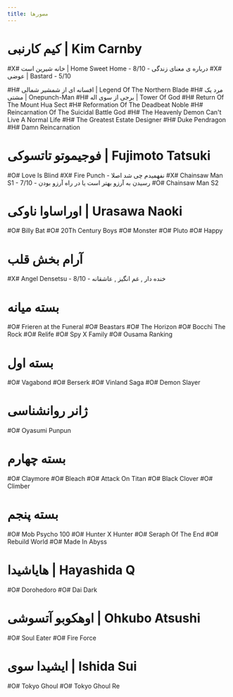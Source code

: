 ```yaml
---
title: مصورها
---
```


# کیم کارنبی | Kim Carnby
#X# خانه شیرین است | Home Sweet Home
    - 8/10
    - درباره ی معنای زندگی
#X# عوضی | Bastard
    - 5/10

#H# افسانه ای از شمشیر شمالی |  Legend Of The Northern Blade
#H# مرد یک مشتی | Onepunch-Man
#H# برجی از سوی اله | Tower Of God
#H# Return Of The Mount Hua Sect
#H# Reformation Of The Deadbeat Noble
#H# Reincarnation Of The Suicidal Battle God
#H# The Heavenly Demon Can't Live A Normal Life
#H# The Greatest Estate Designer
#H# Duke Pendragon
#H# Damn Reincarnation

# فوجیموتو تاتسوکی | Fujimoto Tatsuki
#O# Love Is Blind
#X# Fire Punch
    - نفهمیدم چی شد اصلا
#X# Chainsaw Man S1
    - 7/10
    - رسیدن به آرزو بهتر است یا در راه آرزو بودن
#O# Chainsaw Man S2

# اوراساوا ناوکی | Urasawa Naoki
#O# Billy Bat
#O# 20Th Century Boys
#O# Monster
#O# Pluto
#O# Happy

# آرام بخش قلب
#X# Angel Densetsu
    - 8/10
    - خنده دار , غم انگیز , عاشقانه

# بسته میانه
#O# Frieren at the Funeral
#O# Beastars
#O# The Horizon
#O# Bocchi The Rock
#O# Relife
#O# Spy X Family
#O# Ousama Ranking

# بسته اول
#O# Vagabond
#O# Berserk
#O# Vinland Saga
#O# Demon Slayer

# ژانر روانشناسی
#O# Oyasumi Punpun

# بسته چهارم
#O# Claymore
#O# Bleach
#O# Attack On Titan
#O# Black Clover
#O# Climber

# بسته پنجم
#O# Mob Psycho 100
#O# Hunter X Hunter
#O# Seraph Of The End
#O# Rebuild World
#O# Made In Abyss



# هایاشیدا | Hayashida Q
#O# Dorohedoro
#O# Dai Dark

# اوهکوبو آتسوشی | Ohkubo Atsushi
#O# Soul Eater
#O# Fire Force

# ایشیدا سوی | Ishida Sui
#O# Tokyo Ghoul
#O# Tokyo Ghoul Re
